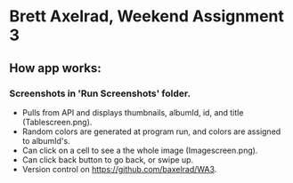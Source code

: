 #  Brett Axelrad, Weekend Assignment 3

## How app works:

### Screenshots in 'Run Screenshots' folder.

- Pulls from API and displays thumbnails, albumId, id, and title (Tablescreen.png).
- Random colors are generated at program run, and colors are assigned to albumId's.
- Can click on a cell to see a the whole image (Imagescreen.png).
- Can click back button to go back, or swipe up.
- Version control on https://github.com/baxelrad/WA3.

